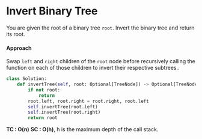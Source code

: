 # Invert Binary Tree

You are given the root of a binary tree `root`. Invert the binary tree and return its root.

#### Approach
Swap `left` and `right` children of the `root` node before recursively calling the function on each of those children to invert their respective subtrees..

```python
class Solution:
    def invertTree(self, root: Optional[TreeNode]) -> Optional[TreeNode]:
        if not root:
            return
        root.left, root.right = root.right, root.left
        self.invertTree(root.left)
        self.invertTree(root.right)
        return root
```

**TC : O(n)**
**SC : O(h)**, h is the maximum depth of the call stack.
